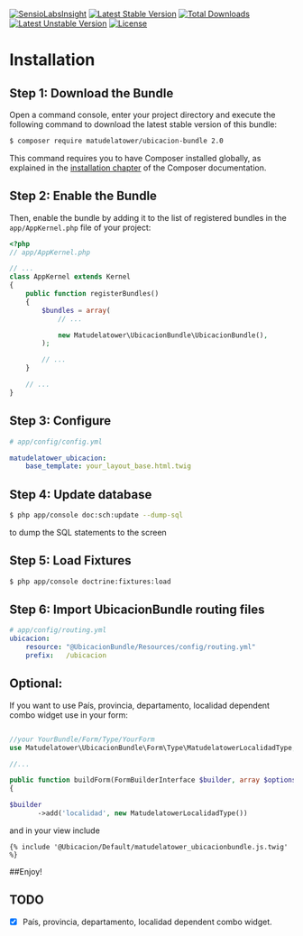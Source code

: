 [![SensioLabsInsight](https://insight.sensiolabs.com/projects/bed70b5b-89fc-487b-bc8a-b48f0bdb079f/mini.png)](https://insight.sensiolabs.com/projects/bed70b5b-89fc-487b-bc8a-b48f0bdb079f)
[![Latest Stable Version](https://poser.pugx.org/matudelatower/ubicacion-bundle/v/stable)](https://packagist.org/packages/matudelatower/ubicacion-bundle)
[![Total Downloads](https://poser.pugx.org/matudelatower/ubicacion-bundle/downloads)](https://packagist.org/packages/matudelatower/ubicacion-bundle)
[![Latest Unstable Version](https://poser.pugx.org/matudelatower/ubicacion-bundle/v/unstable)](https://packagist.org/packages/matudelatower/ubicacion-bundle)
[![License](https://poser.pugx.org/matudelatower/ubicacion-bundle/license)](https://packagist.org/packages/matudelatower/ubicacion-bundle)

Installation
============

Step 1: Download the Bundle
---------------------------

Open a command console, enter your project directory and execute the
following command to download the latest stable version of this bundle:

```bash
$ composer require matudelatower/ubicacion-bundle 2.0
```

This command requires you to have Composer installed globally, as explained
in the [installation chapter](https://getcomposer.org/doc/00-intro.md)
of the Composer documentation.

Step 2: Enable the Bundle
-------------------------

Then, enable the bundle by adding it to the list of registered bundles
in the `app/AppKernel.php` file of your project:

```php
<?php
// app/AppKernel.php

// ...
class AppKernel extends Kernel
{
    public function registerBundles()
    {
        $bundles = array(
            // ...

            new Matudelatower\UbicacionBundle\UbicacionBundle(),
        );

        // ...
    }

    // ...
}
```
Step 3: Configure
-------------------------
```yml
# app/config/config.yml

matudelatower_ubicacion:
    base_template: your_layout_base.html.twig
```

Step 4: Update database
-------------------------

```bash
$ php app/console doc:sch:update --dump-sql
```

to dump the SQL statements to the screen


Step 5: Load Fixtures
-------------------------

```bash
$ php app/console doctrine:fixtures:load
```

Step 6: Import UbicacionBundle routing files
-------------------------

```yml
# app/config/routing.yml
ubicacion:
    resource: "@UbicacionBundle/Resources/config/routing.yml"
    prefix:   /ubicacion
```

Optional:
-------------------------

If you want to use País, provincia, departamento, localidad dependent combo widget use in your form:

```php

//your YourBundle/Form/Type/YourForm
use Matudelatower\UbicacionBundle\Form\Type\MatudelatowerLocalidadType;

//...

public function buildForm(FormBuilderInterface $builder, array $options)
{

$builder
       ->add('localidad', new MatudelatowerLocalidadType())

```

and in your view include

```twig
{% include '@Ubicacion/Default/matudelatower_ubicacionbundle.js.twig' %}
```

##Enjoy!

## TODO

- [x] País, provincia, departamento, localidad dependent combo widget.
